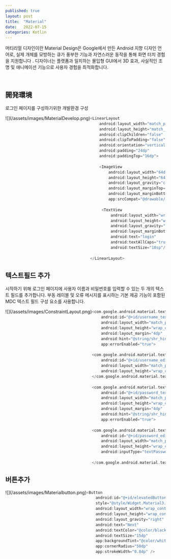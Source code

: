 ```yaml
---
published: true
layout: post
title:  "Material"
date:   2022-07-15
categories: Kotlin 
---
```


머티리얼 디자인이란
Material Design은 Google에서 만든 Android 지향 디자인 언어로, 실제 개체를 모방하는 큐가 풍부한 기능과 자연스러운 동작을 통해 화면 터치 경험을 지원합니다 . 디자이너는 플랫폼과 일치하는 몰입형 GUI에서 3D 효과, 사실적인 조명 및 애니메이션 기능으로 사용자 경험을 최적화합니다.


<br>


## 開発環境

로그인 페이지를 구성하기위한 개발환경 구성
<br>

<div style="float: left">
![](/assets/images/MaterialDevelop.png)
</div>

```kotlin
<LinearLayout
    android:layout_width="match_parent"
    android:layout_height="match_parent"
    android:clipChildren="false"
    android:clipToPadding="false"
    android:orientation="vertical"
    android:padding="24dp"
    android:paddingTop="16dp">

    <ImageView
        android:layout_width="64dp"
        android:layout_height="64dp"
        android:layout_gravity="center_horizontal"
        android:layout_marginTop="48dp"
        android:layout_marginBottom="16dp"
        app:srcCompat="@drawable/gihhub_image"/>

     <TextView
         android:layout_width="wrap_content"
         android:layout_height="wrap_content"
         android:layout_gravity="center_horizontal"
         android:layout_marginBottom="132dp"
         android:text="login"
         android:textAllCaps="true"
         android:textSize="18sp"/>

</LinearLayout>
```



## 텍스트필드 추가

시작하기 위해 로그인 페이지에 사용자 이름과 비밀번호를 입력할 수 있는 두 개의 텍스트 필드를 추가합니다. 부동 레이블 및 오류 메시지를 표시하는 기본 제공 기능이 포함된 MDC 텍스트 필드 구성 요소를 사용합니다.


<div style="float: left">
![](/assets/images/ConstraintLayout.png)
</div>

```kotlin
<com.google.android.material.textfield.TextInputLayout
    android:id="@+id/username_text_input"
    android:layout_width="match_parent"
    android:layout_height="wrap_content"
    android:layout_margin="4dp"
    android:hint="@string/shr_hint_username"
    app:errorEnabled="true">

<com.google.android.material.textfield.TextInputEditText
    android:id="@+id/username_edit_text"
    android:layout_width="match_parent"
    android:layout_height="wrap_content"
</com.google.android.material.textfield.TextInputLayout>
 
<com.google.android.material.textfield.TextInputLayout
    android:id="@+id/password_text_input"
    android:layout_width="match_parent"
    android:layout_height="wrap_content"
    android:layout_margin="4dp"
    android:hint="@string/shr_hint_password"
    app:errorEnabled="true">

<com.google.android.material.textfield.TextInputEditText
    android:id="@+id/password_edit_text"
    android:layout_width="match_parent"
    android:layout_height="wrap_content"
    android:inputType="textPassword" />

</com.google.android.material.textfield.TextInputLayout>
```

## 버튼추가


<div style="float: left">
![](/assets/images/Materialbutton.png)
</div>

```kotlin
<Button
    android:id="@+id/elevatedButton"
    style="@style/Widget.Material3.Button.ElevatedButton"
    android:layout_width="wrap_content"
    android:layout_height="wrap_content"
    android:layout_gravity="right"
    android:text="Next"
    android:textColor="@color/black"
    android:textSize="15dp"
    app:backgroundTint="@color/white"
    app:cornerRadius="50dp"
    app:strokeWidth="0.8dp" />
```


